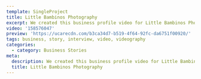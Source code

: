 ```yaml
---
template: SingleProject
title: Little Bambinos Photography
excerpt: We created this business profile video for Little Bambinos Photography – check out Ashten Hanson story.
video: '158576047'
preview: 'https://ucarecdn.com/b3ca34d7-b519-4f64-92fc-da6751f00920/'
tags: business, story, interview, video, videography
categories:
  - category: Business Stories
meta:
  description: We created this business profile video for Little Bambinos Photography – check out Ashten Hanson story.
  title: Little Bambinos Photography
---
```

